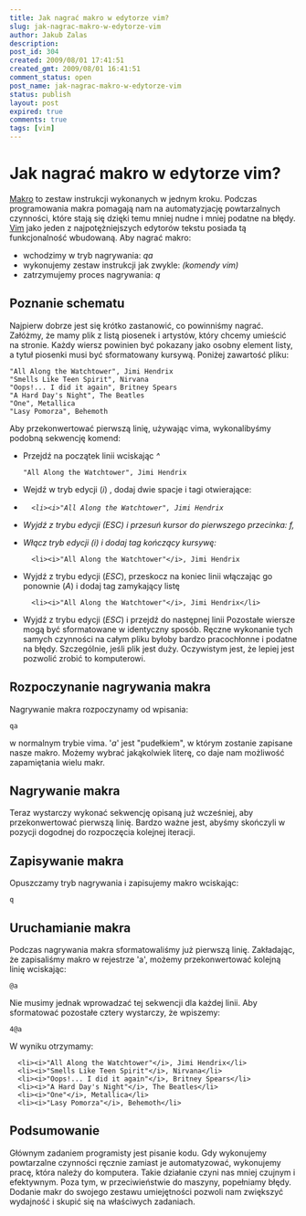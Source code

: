 ```yaml
---
title: Jak nagrać makro w edytorze vim?
slug: jak-nagrac-makro-w-edytorze-vim
author: Jakub Zalas
description: 
post_id: 304
created: 2009/08/01 17:41:51
created_gmt: 2009/08/01 16:41:51
comment_status: open
post_name: jak-nagrac-makro-w-edytorze-vim
status: publish
layout: post
expired: true
comments: true
tags: [vim]
---
```


<!--Makro to zestaw instrukcji wykonanych w jednym kroku. Podczas programowania makra pomagają nam na automatyzjację powtażalnych czynności, które stają się dzięki temu mniej nudne i podatne na błędy. Vim jako jeden z najpotężniejszych edytorów tekstu posiada tą funkcjonalność wbudowaną.-->

# Jak nagrać makro w edytorze vim?

[Makro](http://pl.wikipedia.org/wiki/Makro) to zestaw instrukcji wykonanych w jednym kroku. Podczas programowania makra pomagają nam na automatyzjację powtarzalnych czynności, które stają się dzięki temu mniej nudne i mniej podatne na błędy. [Vim](http://www.vim.org/) jako jeden z najpotężniejszych edytorów tekstu posiada tą funkcjonalność wbudowaną.  Aby nagrać makro: 

  * wchodzimy w tryb nagrywania: _qa_
  * wykonujemy zestaw instrukcji jak zwykle: _(komendy vim)_
  * zatrzymujemy proces nagrywania: _q_

## Poznanie schematu

Najpierw dobrze jest się krótko zastanowić, co powinniśmy nagrać. Załóżmy, że mamy plik z listą piosenek i artystów, który chcemy umieścić na stronie. Każdy wiersz powinien być pokazany jako osobny element listy, a tytuł piosenki musi być sformatowany kursywą. Poniżej zawartość pliku: 
    
    
    "All Along the Watchtower", Jimi Hendrix
    "Smells Like Teen Spirit", Nirvana
    "Oops!... I did it again", Britney Spears
    "A Hard Day's Night", The Beatles
    "One", Metallica
    "Lasy Pomorza", Behemoth

Aby przekonwertować pierwszą linię, używając vima, wykonalibyśmy podobną sekwencję komend: 

  * Przejdź na początek linii wciskając _^_
    
        "All Along the Watchtower", Jimi Hendrix

  * Wejdź w tryb edycji (_i_) , dodaj dwie spacje i tagi otwierające:  _<li><i>_
    
          <li><i>"All Along the Watchtower", Jimi Hendrix

  * Wyjdź z trybu edycji (_ESC_) i przesuń kursor do pierwszego przecinka: _f,_
  * Włącz tryb edycji (_i_) i dodaj tag kończący kursywę: _</i>_
    
          <li><i>"All Along the Watchtower"</i>, Jimi Hendrix

  * Wyjdź z trybu edycji (_ESC_), przeskocz na koniec linii włączając go ponownie (_A_) i dodaj tag zamykający listę _</li>_
    
          <li><i>"All Along the Watchtower"</i>, Jimi Hendrix</li>

  * Wyjdź z trybu edycji (_ESC_) i przejdź do następnej linii
Pozostałe wiersze mogą być sformatowane w identyczny sposób. Ręczne wykonanie tych samych czynności na całym pliku byłoby bardzo pracochłonne i podatne na błędy. Szczególnie, jeśli plik jest duży. Oczywistym jest, że lepiej jest pozwolić zrobić to komputerowi. 

## Rozpoczynanie nagrywania makra

Nagrywanie makra rozpoczynamy od wpisania: 
    
    
    qa

w normalnym trybie vima. '_a_' jest "pudełkiem", w którym zostanie zapisane nasze makro. Możemy wybrać jakąkolwiek literę, co daje nam możliwość zapamiętania wielu makr. 

## Nagrywanie makra

Teraz wystarczy wykonać sekwencję opisaną już wcześniej, aby przekonwertować pierwszą linię. Bardzo ważne jest, abyśmy skończyli w pozycji dogodnej do rozpoczęcia kolejnej iteracji. 

## Zapisywanie makra

Opuszczamy tryb nagrywania i zapisujemy makro wciskając: 
    
    
    q

## Uruchamianie makra

Podczas nagrywania makra sformatowaliśmy już pierwszą linię. Zakładając, że zapisaliśmy makro w rejestrze 'a', możemy przekonwertować kolejną linię wciskając: 
    
    
    @a

Nie musimy jednak wprowadzać tej sekwencji dla każdej linii. Aby sformatować pozostałe cztery wystarczy, że wpiszemy: 
    
    
    4@a

W wyniku otrzymamy: 
    
    
      <li><i>"All Along the Watchtower"</i>, Jimi Hendrix</li>
      <li><i>"Smells Like Teen Spirit"</i>, Nirvana</li>
      <li><i>"Oops!... I did it again"</i>, Britney Spears</li>
      <li><i>"A Hard Day's Night"</i>, The Beatles</li>
      <li><i>"One"</i>, Metallica</li>
      <li><i>"Lasy Pomorza"</i>, Behemoth</li>

## Podsumowanie

Głównym zadaniem programisty jest pisanie kodu. Gdy wykonujemy powtarzalne czynności ręcznie zamiast je automatyzować, wykonujemy pracę, która należy do komputera. Takie działanie czyni nas mniej czujnym i efektywnym. Poza tym, w przeciwieństwie do maszyny, popełniamy błędy. Dodanie makr do swojego zestawu umiejętności pozwoli nam zwiększyć wydajność i skupić się na właściwych zadaniach.
